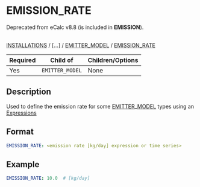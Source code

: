 # EMISSION_RATE
<span className="major-change-deprecation"> 
Deprecated from eCalc v8.8 (is included in <strong>EMISSION</strong>).
</span> 
<br></br>

[INSTALLATIONS](/about/references/keywords/INSTALLATIONS.md) /
[...] /
[EMITTER_MODEL](/about/references/keywords/EMITTER_MODEL.md) /
[EMISSION_RATE](/about/references/keywords/EMISSION_RATE.md)

| Required   | Child of                  | Children/Options                   |
|------------|---------------------------|------------------------------------|
| Yes         | `EMITTER_MODEL`      | None                               |

## Description
Used to define the emission rate for some [EMITTER_MODEL](/about/references/keywords/EMITTER_MODEL.md) types
using an [Expressions](/about/references/keywords/EXPRESSION.md)

## Format
~~~~~~~~yaml
EMISSION_RATE: <emission rate [kg/day] expression or time series>
~~~~~~~~

## Example
~~~~~~~~yaml
EMISSION_RATE: 10.0  # [kg/day]
~~~~~~~~

